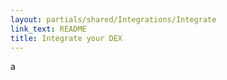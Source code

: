 ```yaml
---
layout: partials/shared/Integrations/Integrate
link_text: README
title: Integrate your DEX
---
```

a